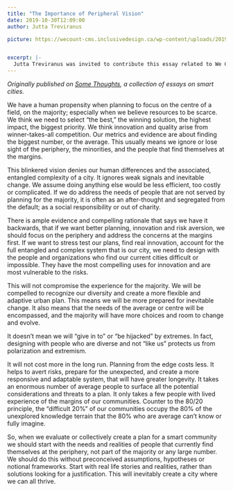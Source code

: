 ```yaml
---
title: "The Importance of Peripheral Vision"
date: 2019-10-30T12:09:00
author: Jutta Treviranus

picture: https://wecount-cms.inclusivedesign.ca/wp-content/uploads/2019/10/adrien-converse-WYmPNSUyfNg-unsplash-scaled.jpg


excerpt: |-
  Jutta Treviranus was invited to contribute this essay related to We Count to Some Thoughts, a collection of essays on smart cities.
---
```

_Originally published on [Some Thoughts](https://www.some-thoughts.org/treviranus.html), a collection of essays on smart cities._

We have a human propensity when planning to focus on the centre of a field, on the majority; especially when we believe resources to be scarce. We think we need to select “the best,” the winning solution, the highest impact, the biggest priority. We think innovation and quality arise from winner-takes-all competition. Our metrics and evidence are about finding the biggest number, or the average. This usually means we ignore or lose sight of the periphery, the minorities, and the people that find themselves at the margins.

This blinkered vision denies our human differences and the associated, entangled complexity of a city. It ignores weak signals and inevitable change. We assume doing anything else would be less efficient, too costly or complicated. If we do address the needs of people that are not served by planning for the majority, it is often as an after-thought and segregated from the default; as a social responsibility or out of charity.

There is ample evidence and compelling rationale that says we have it backwards, that if we want better planning, innovation and risk aversion, we should focus on the periphery and address the concerns at the margins first. If we want to stress test our plans, find real innovation, account for the full entangled and complex system that is our city, we need to design with the people and organizations who find our current cities difficult or impossible. They have the most compelling uses for innovation and are most vulnerable to the risks.

This will not compromise the experience for the majority. We will be compelled to recognize our diversity and create a more flexible and adaptive urban plan. This means we will be more prepared for inevitable change. It also means that the needs of the average or centre will be encompassed, and the majority will have more choices and room to change and evolve.

It doesn’t mean we will “give in to” or “be hijacked” by extremes. In fact, designing with people who are diverse and not “like us” protects us from polarization and extremism.

It will not cost more in the long run. Planning from the edge costs less. It helps to avert risks, prepare for the unexpected, and create a more responsive and adaptable system, that will have greater longevity. It takes an enormous number of average people to surface all the potential considerations and threats to a plan. It only takes a few people with lived experience of the margins of our communities. Counter to the 80/20 principle, the “difficult 20%” of our communities occupy the 80% of the unexplored knowledge terrain that the 80% who are average can’t know or fully imagine.

So, when we evaluate or collectively create a plan for a smart community we should start with the needs and realities of people that currently find themselves at the periphery, not part of the majority or any large number. We should do this without preconceived assumptions, hypotheses or notional frameworks. Start with real life stories and realities, rather than solutions looking for a justification. This will inevitably create a city where we can all thrive.
